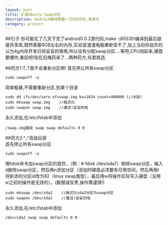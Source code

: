 ```yaml
---
layout: post
title: 扩展Ubuntu Swap分区
description: Android编译需要一万G的内存,简直大
category: project
---
```


##引子
你可能花了几天下完了android5.0.2源代码,make -j65535!编译到最后链接共享库,既然需要8GB左右的内存,实验室渣渣电脑果断受不了,加上当初你自负的认为4g内存开发已经妥妥的够用,所以没有分配swap分区....等吧,CPU烧起来,硬盘要爆炸,重启吧!现在后悔药来了...两种药方,任君挑选.

##药方1:T_T我不会重新分区啊!
首先停止所有swap分区

	sudo swapoff -a

简单粗暴,不需要重新分区.到某个目录

	sudo dd if=/dev/zero of=swap.img bs=1024 count=400000 (//4GB)
	sudo mkswap swap.img    //格式化
	sudo swapon swap.img    //激活!妥妥的啦

永久添加,在/etc/fstab中添加

	/swap.img路径 swap swap defaults 0 0

##药方2:^_^高级玩家	
首先停止所有swap分区

	sudo swapoff -a

用fdisk命令加swap分区的盘符，（例：# fdisk /dev/sda7）剔除swap分区，输入d删除swap分区，然后再n添加分区（添加时硬盘必须要有可用空间，然后再用t将新添的分区id改为82（linux swap类型），最后用w将操作实际写入硬盘（没用w之前的操作是无效的）。(数据诚宝贵,操作需谨慎!)

	sudo mkswap /dev/sda2    //格式化sda2分区为swap分区
	sudo swapon /dev/sda2    //激活!妥妥的啦

永久添加,在/etc/fstab中添加

	/dev/sda2 swap swap defaults 0 0

